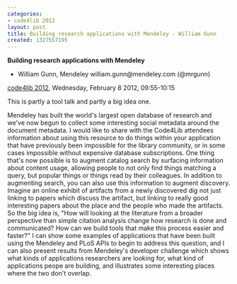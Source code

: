 ```yaml
---
categories:
- code4lib 2012
layout: post
title: Building research applications with Mendeley - William Gunn
created: 1327557195
---
```

<strong>Building research applications with Mendeley</strong>
<ul>
<li>William Gunn, Mendeley william.gunn@mendeley.com (@mrgunn)</li>
</ul>
<p><a href="/conference/2012">code4lib 2012</a>, Wednesday, February 8 2012, 09:55-10:15</p>
<p>
This is partly a tool talk and partly a big idea one.
</p>
<p>
Mendeley has built the world's largest open database of research and we've now begun to collect some interesting social metadata around the document metadata. I would like to share with the Code4Lib attendees information about using this resource to do things within your application that have previously been impossible for the library community, or in some cases impossible without expensive database subscriptions. One thing that's now possible is to augment catalog search by surfacing information about content usage, allowing people to not only find things matching a query, but popular things or things read by their colleagues. In addition to augmenting search, you can also use this information to augment discovery. Imagine an online exhibit of artifacts from a newly discovered dig not just linking to papers which discuss the artifact, but linking to really good interesting papers about the place and the people who made the artifacts. So the big idea is, "How will looking at the literature from a broader perspective than simple citation analysis change how research is done and communicated? How can we build tools that make this process easier and faster?" I can show some examples of applications that have been built using the Mendeley and PLoS APIs to begin to address this question, and I can also present results from Mendeley's developer challenge which shows what kinds of applications researchers are looking for, what kind of applications peope are building, and illustrates some interesting places where the two don't overlap.
</p>
